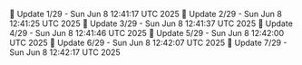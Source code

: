📌 Update 1/29 - Sun Jun  8 12:41:17 UTC 2025
📌 Update 2/29 - Sun Jun  8 12:41:25 UTC 2025
📌 Update 3/29 - Sun Jun  8 12:41:37 UTC 2025
📌 Update 4/29 - Sun Jun  8 12:41:46 UTC 2025
📌 Update 5/29 - Sun Jun  8 12:42:00 UTC 2025
📌 Update 6/29 - Sun Jun  8 12:42:07 UTC 2025
📌 Update 7/29 - Sun Jun  8 12:42:17 UTC 2025
